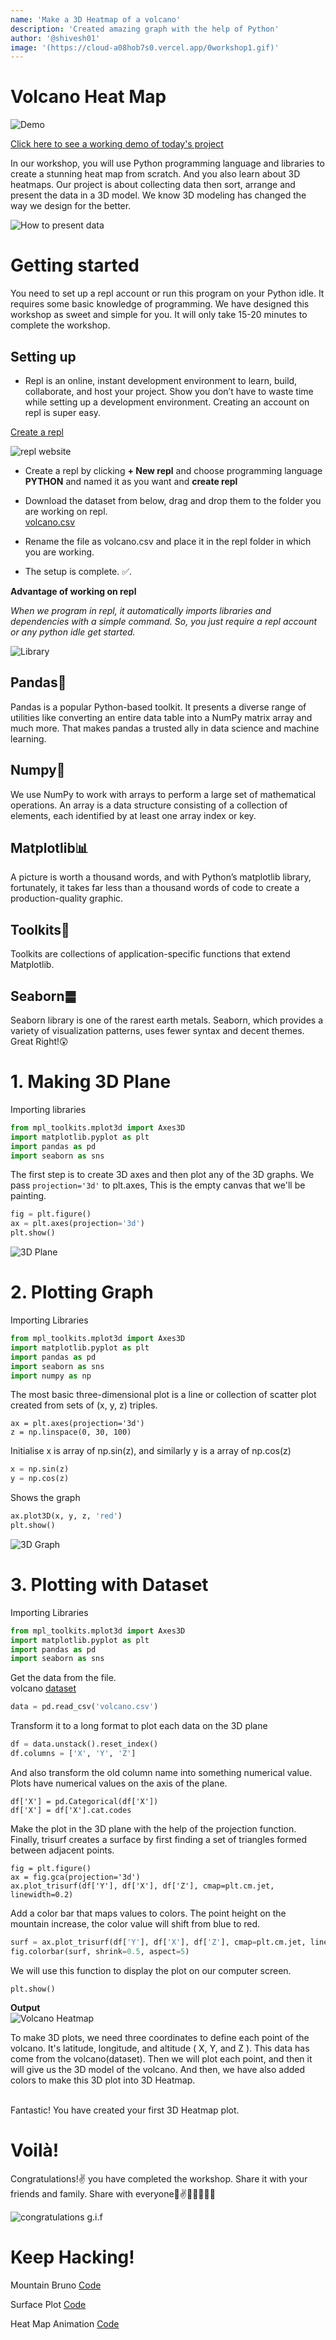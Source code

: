 ```yaml
---
name: 'Make a 3D Heatmap of a volcano'
description: 'Created amazing graph with the help of Python'
author: '@shivesh01'
image: '(https://cloud-a08hob7s0.vercel.app/0workshop1.gif)'
---
```



# Volcano Heat Map

![Demo](https://cloud-94iqxy8lo.vercel.app/0volcano.gif)

[Click here to see a working demo of today's project](https://repl.it/@ShiveshSingh/Volcano-Heatmap#main.py)

In our workshop, you will use Python programming language and libraries to create a stunning heat map from scratch. And you also learn about 3D heatmaps. Our project is about collecting data then sort, arrange and present the data in a 3D model. We know 3D modeling has changed the way we design for the better.

![How to present data](https://cloud-3ifpxv546.vercel.app/0image.png)


# Getting started

You need to set up a repl account or run this program on your Python idle. It requires some basic knowledge of programming. We have designed this workshop as sweet and simple for you. It will only take 15-20 minutes to complete the workshop. 

## Setting up

- Repl is an online, instant development environment to learn, build, collaborate, and host your project. Show you don’t have to waste time while setting up a development environment. Creating an account on repl is super easy.

[Create a repl](https://repl.it/signup)


![repl website](https://cloud-73h0sldam.vercel.app/0screenshot_2020-12-25_at_23.03.53.png)

- Create a repl by clicking **+ New repl** and choose programming language **PYTHON** and named it as you want and **create repl**

- Download the dataset from below, drag and drop them to the folder you are working on repl.\
[volcano.csv](https://cloud-8ycpvzexa.vercel.app/0volcano.csv)


- Rename the file as volcano.csv and place it in the repl folder in which you are working.

- The setup is complete. ✅.

**Advantage of working on repl**

*When we program in repl, it automatically imports libraries and dependencies with a simple command. So, you just require a repl account or any python idle get started.*

![Library](https://cloud-1th3ydnib.vercel.app/1workshop_library.gif)

## Pandas🐼
Pandas is a popular Python-based toolkit. It presents a diverse range of utilities like converting an entire data table into a NumPy matrix array and much more. That makes pandas a trusted ally in data science and machine learning.

## Numpy🔢
We use NumPy to work with arrays to perform a large set of mathematical operations. An array is a data structure consisting of a collection of elements, each identified by at least one array index or key.


## Matplotlib📊
A picture is worth a thousand words, and with Python’s matplotlib library, fortunately, it takes far less than a thousand words of code to create a production-quality graphic.

## Toolkits🧰
Toolkits are collections of application-specific functions that extend Matplotlib.

## Seaborn䷀
Seaborn library is one of the rarest earth metals. Seaborn, which provides a variety of visualization patterns, uses fewer syntax and decent themes.
Great Right!😲

# 1. Making 3D Plane


Importing libraries
```python
from mpl_toolkits.mplot3d import Axes3D
import matplotlib.pyplot as plt
import pandas as pd
import seaborn as sns
```
The first step is to create 3D axes and then plot any of the 3D graphs. We pass ```projection='3d'``` to plt.axes, This is the empty canvas that we'll be painting.

```python
fig = plt.figure()
ax = plt.axes(projection='3d')
plt.show()
```
![3D Plane](https://cloud-a08hob7s0.vercel.app/1workshop2.gif)

# 2. Plotting Graph

Importing Libraries
```python
from mpl_toolkits.mplot3d import Axes3D
import matplotlib.pyplot as plt
import pandas as pd
import seaborn as sns
import numpy as np
```
The most basic three-dimensional plot is a line or collection of scatter plot created from sets of (x, y, z) triples.

```
ax = plt.axes(projection='3d')
z = np.linspace(0, 30, 100)
```
Initialise x is array of np.sin(z), and similarly y is a array of np.cos(z)

```python
x = np.sin(z)
y = np.cos(z)
```
Shows  the graph
```python
ax.plot3D(x, y, z, 'red')
plt.show()
```

![3D Graph](https://cloud-a08hob7s0.vercel.app/2workshop3.gif)


# 3. Plotting with Dataset

Importing Libraries
```python
from mpl_toolkits.mplot3d import Axes3D
import matplotlib.pyplot as plt
import pandas as pd
import seaborn as sns
```

Get the data from the file.\
volcano [dataset](https://cloud-8ycpvzexa.vercel.app/0volcano.csv)

```python
data = pd.read_csv('volcano.csv')
```

Transform it to a long format to plot each data on the 3D plane
```python
df = data.unstack().reset_index()
df.columns = ['X', 'Y', 'Z']
```

And also transform the old column name into something numerical value. Plots have numerical values on the axis of the plane.

```
df['X'] = pd.Categorical(df['X'])
df['X'] = df['X'].cat.codes
```

Make the plot in the 3D plane with the help of the projection function.
Finally, trisurf creates a surface by first finding a set of triangles formed between adjacent points. 
```
fig = plt.figure()
ax = fig.gca(projection='3d')
ax.plot_trisurf(df['Y'], df['X'], df['Z'], cmap=plt.cm.jet, linewidth=0.2)
```
Add a color bar that maps values to colors. The point height on the mountain increase, the color value will shift from blue to red.

```python
surf = ax.plot_trisurf(df['Y'], df['X'], df['Z'], cmap=plt.cm.jet, linewidth=0.2)
fig.colorbar(surf, shrink=0.5, aspect=5)
```
We will use this function to display the plot on our computer screen.
```
plt.show()
```


**Output**\
![Volcano Heatmap](https://cloud-94iqxy8lo.vercel.app/0volcano.gif)



To make 3D plots, we need three coordinates to define each point of the volcano. It's latitude, longitude, and altitude ( X, Y, and Z ). This data has come from the volcano(dataset). Then we will plot each point, and then it will give us the 3D model of the volcano. And then, we have also added colors to make this 3D plot into 3D Heatmap.

\
Fantastic! You have created your first 3D Heatmap plot.


# Voilà!


Congratulations!✌️ you have completed the workshop. Share it with your friends and family.
Share with everyone🤗✌️🥳👏🏅🌇🎊

![congratulations g.i.f](https://cloud-1th3ydnib.vercel.app/2workshop_happy.gif)




# Keep Hacking!
Mountain Bruno [Code](https://repl.it/@ShiveshSingh/Mtbrunoplot)

Surface Plot [Code](https://repl.it/@ShiveshSingh/Surface-Plot-3D#main.py)

Heat Map Animation [Code](https://repl.it/@ShiveshSingh/HeatmapAnimation)












